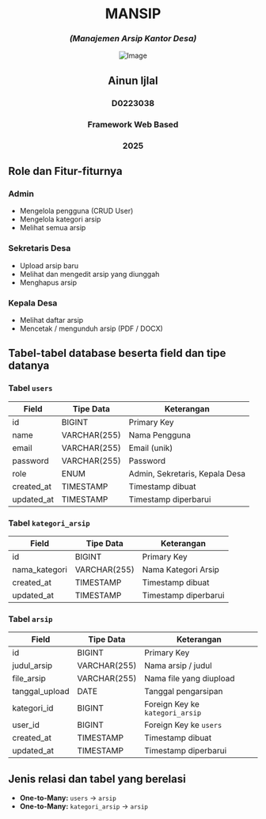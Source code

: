 <div align="center">

# MANSIP  
### *(Manajemen Arsip Kantor Desa)*

![Image](https://github.com/user-attachments/assets/a67c3794-246e-4ad4-afb6-cbe2a894abb9)

<h2><strong>Ainun Ijlal</strong></h2>
<h3>D0223038</h3>
<h3>Framework Web Based</h3>
<h3>2025</h3>

</div>



## Role dan Fitur-fiturnya

### Admin
- Mengelola pengguna (CRUD User)
- Mengelola kategori arsip
- Melihat semua arsip

### Sekretaris Desa
- Upload arsip baru
- Melihat dan mengedit arsip yang diunggah
- Menghapus arsip

### Kepala Desa
- Melihat daftar arsip
- Mencetak / mengunduh arsip (PDF / DOCX)

## Tabel-tabel database beserta field dan tipe datanya

### Tabel `users`
| Field       | Tipe Data    | Keterangan                  |
|-------------|--------------|-----------------------------|
| id          | BIGINT       | Primary Key                 |
| name        | VARCHAR(255) | Nama Pengguna               |
| email       | VARCHAR(255) | Email (unik)                |
| password    | VARCHAR(255) | Password                    |
| role        | ENUM         | Admin, Sekretaris, Kepala Desa |
| created_at  | TIMESTAMP    | Timestamp dibuat            |
| updated_at  | TIMESTAMP    | Timestamp diperbarui        |

### Tabel `kategori_arsip`
| Field         | Tipe Data    | Keterangan            |
|---------------|--------------|-----------------------|
| id            | BIGINT       | Primary Key           |
| nama_kategori | VARCHAR(255) | Nama Kategori Arsip   |
| created_at    | TIMESTAMP    | Timestamp dibuat      |
| updated_at    | TIMESTAMP    | Timestamp diperbarui  |

### Tabel `arsip`
| Field         | Tipe Data    | Keterangan                       |
|---------------|--------------|----------------------------------|
| id            | BIGINT       | Primary Key                      |
| judul_arsip   | VARCHAR(255) | Nama arsip / judul               |
| file_arsip    | VARCHAR(255) | Nama file yang diupload          |
| tanggal_upload| DATE         | Tanggal pengarsipan              |
| kategori_id   | BIGINT       | Foreign Key ke `kategori_arsip` |
| user_id       | BIGINT       | Foreign Key ke `users`           |
| created_at    | TIMESTAMP    | Timestamp dibuat                 |
| updated_at    | TIMESTAMP    | Timestamp diperbarui             |

## Jenis relasi dan tabel yang berelasi

- **One-to-Many:** `users` → `arsip`
- **One-to-Many:** `kategori_arsip` → `arsip`

